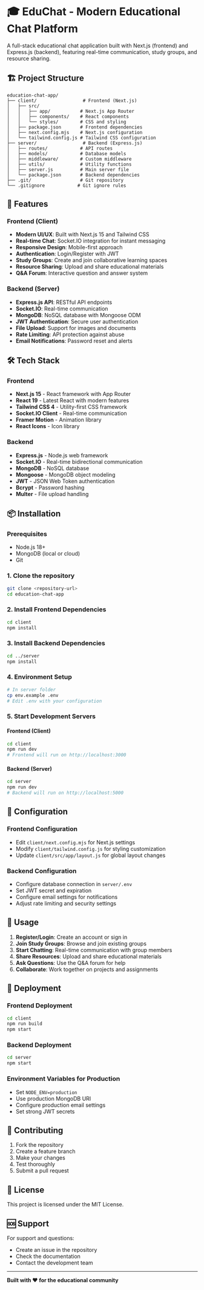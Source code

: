 # 🎓 EduChat - Modern Educational Chat Platform

A full-stack educational chat application built with Next.js (frontend) and Express.js (backend), featuring real-time communication, study groups, and resource sharing.

## 🏗️ Project Structure

```
education-chat-app/
├── client/                 # Frontend (Next.js)
│   ├── src/
│   │   ├── app/           # Next.js App Router
│   │   ├── components/    # React components
│   │   └── styles/        # CSS and styling
│   ├── package.json       # Frontend dependencies
│   ├── next.config.mjs    # Next.js configuration
│   └── tailwind.config.js # Tailwind CSS configuration
├── server/                 # Backend (Express.js)
│   ├── routes/            # API routes
│   ├── models/            # Database models
│   ├── middleware/        # Custom middleware
│   ├── utils/             # Utility functions
│   ├── server.js          # Main server file
│   └── package.json       # Backend dependencies
├── .git/                  # Git repository
└── .gitignore            # Git ignore rules
```

## 🚀 Features

### Frontend (Client)
- **Modern UI/UX**: Built with Next.js 15 and Tailwind CSS
- **Real-time Chat**: Socket.IO integration for instant messaging
- **Responsive Design**: Mobile-first approach
- **Authentication**: Login/Register with JWT
- **Study Groups**: Create and join collaborative learning spaces
- **Resource Sharing**: Upload and share educational materials
- **Q&A Forum**: Interactive question and answer system

### Backend (Server)
- **Express.js API**: RESTful API endpoints
- **Socket.IO**: Real-time communication
- **MongoDB**: NoSQL database with Mongoose ODM
- **JWT Authentication**: Secure user authentication
- **File Upload**: Support for images and documents
- **Rate Limiting**: API protection against abuse
- **Email Notifications**: Password reset and alerts

## 🛠️ Tech Stack

### Frontend
- **Next.js 15** - React framework with App Router
- **React 19** - Latest React with modern features
- **Tailwind CSS 4** - Utility-first CSS framework
- **Socket.IO Client** - Real-time communication
- **Framer Motion** - Animation library
- **React Icons** - Icon library

### Backend
- **Express.js** - Node.js web framework
- **Socket.IO** - Real-time bidirectional communication
- **MongoDB** - NoSQL database
- **Mongoose** - MongoDB object modeling
- **JWT** - JSON Web Token authentication
- **Bcrypt** - Password hashing
- **Multer** - File upload handling

## 📦 Installation

### Prerequisites
- Node.js 18+ 
- MongoDB (local or cloud)
- Git

### 1. Clone the repository
```bash
git clone <repository-url>
cd education-chat-app
```

### 2. Install Frontend Dependencies
```bash
cd client
npm install
```

### 3. Install Backend Dependencies
```bash
cd ../server
npm install
```

### 4. Environment Setup
```bash
# In server folder
cp env.example .env
# Edit .env with your configuration
```

### 5. Start Development Servers

#### Frontend (Client)
```bash
cd client
npm run dev
# Frontend will run on http://localhost:3000
```

#### Backend (Server)
```bash
cd server
npm run dev
# Backend will run on http://localhost:5000
```

## 🔧 Configuration

### Frontend Configuration
- Edit `client/next.config.mjs` for Next.js settings
- Modify `client/tailwind.config.js` for styling customization
- Update `client/src/app/layout.js` for global layout changes

### Backend Configuration
- Configure database connection in `server/.env`
- Set JWT secret and expiration
- Configure email settings for notifications
- Adjust rate limiting and security settings

## 📱 Usage

1. **Register/Login**: Create an account or sign in
2. **Join Study Groups**: Browse and join existing groups
3. **Start Chatting**: Real-time communication with group members
4. **Share Resources**: Upload and share educational materials
5. **Ask Questions**: Use the Q&A forum for help
6. **Collaborate**: Work together on projects and assignments

## 🚀 Deployment

### Frontend Deployment
```bash
cd client
npm run build
npm start
```

### Backend Deployment
```bash
cd server
npm start
```

### Environment Variables for Production
- Set `NODE_ENV=production`
- Use production MongoDB URI
- Configure production email settings
- Set strong JWT secrets

## 🤝 Contributing

1. Fork the repository
2. Create a feature branch
3. Make your changes
4. Test thoroughly
5. Submit a pull request

## 📄 License

This project is licensed under the MIT License.

## 🆘 Support

For support and questions:
- Create an issue in the repository
- Check the documentation
- Contact the development team

---

**Built with ❤️ for the educational community**

